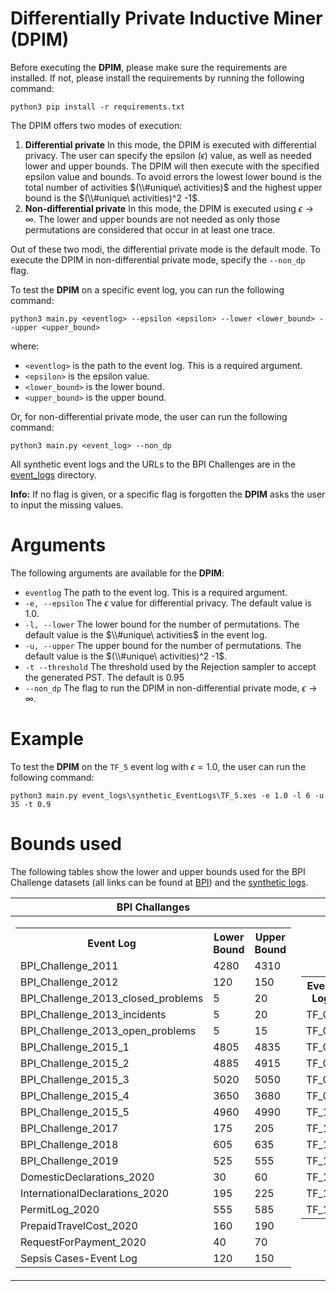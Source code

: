 # Differentially Private Inductive Miner (DPIM)
Before executing the **DPIM**, please make sure the requirements are installed. If not, please install the requirements by running the following command:
```
python3 pip install -r requirements.txt
```
The DPIM offers two modes of execution:
1. **Differential private** In this mode, the DPIM is executed with differential privacy. The user can specify the epsilon ($\epsilon$) value, as well as needed lower and upper bounds. The DPIM will then execute with the specified epsilon value and bounds. To avoid errors the lowest lower bound is the total number of activities $(\\#unique\ activities)$ and the highest upper bound is the $(\\#unique\ activities)^2 -1$. 
2. **Non-differential private** In this mode, the DPIM is executed using $\epsilon \rightarrow \infty$. The lower and upper bounds are not needed as only those permutations are considered that occur in at least one trace.

Out of these two modi, the differential private mode is the default mode. To execute the DPIM in non-differential private mode, specify the `--non_dp` flag.

To test the **DPIM** on a specific event log, you can run the following command:
```
python3 main.py <eventlog> --epsilon <epsilon> --lower <lower_bound> --upper <upper_bound>
```
where:
- `<eventlog>` is the path to the event log. This is a required argument.
- `<epsilon>` is the epsilon value.
- `<lower_bound>` is the lower bound.
- `<upper_bound>` is the upper bound.

Or, for non-differential private mode, the user can run the following command:
```
python3 main.py <event_log> --non_dp
```
All synthetic event logs and the URLs to the BPI Challenges are in the [event_logs](/evaluation_data/) directory.

**Info:** If no flag is given, or a specific flag is forgotten the **DPIM** asks the user to input the missing values.

# Arguments
The following arguments are available for the **DPIM**:
- `eventlog` The path to the event log. This is a required argument.
- `-e, --epsilon` The $\epsilon$ value for differential privacy. The default value is 1.0.
- `-l, --lower` The lower bound for the number of permutations. The default value is the $\\#unique\ activities$ in the event log.
- `-u, --upper` The upper bound for the number of permutations. The default value is the $(\\#unique\ activities)^2 -1$.
- `-t --threshold` The threshold used by the Rejection sampler to accept the generated PST. The default is 0.95
- `--non_dp` The flag to run the DPIM in non-differential private mode, $\epsilon \rightarrow \infty$.

# Example
To test the **DPIM** on the `TF_5` event log with $\epsilon = 1.0$, the user can run the following command:
```
python3 main.py event_logs\synthetic_EventLogs\TF_5.xes -e 1.0 -l 6 -u 35 -t 0.9
```
# Bounds used
The following tables show the lower and upper bounds used for the BPI Challenge datasets (all links can be found at [BPI](evaluation_data/BPI_Challenges.md)) and the [synthetic logs](evaluation_data/synthetic_EventLogs/).

|BPI Challanges|Synthetic Logs|
|:---:|:---:|
| <table> <tr><th>Event Log</th> <th>Lower Bound</th> <th>  Upper Bound </th> </tr><tr> <td> BPI_Challenge_2011 </td> <td> 4280 </td> <td> 4310 </td> <tr> <td> BPI_Challenge_2012 </td> <td> 120 </td> <td> 150 </td> <tr> <td> BPI_Challenge_2013_closed_problems </td> <td> 5 </td> <td> 20 </td> <tr> <td> BPI_Challenge_2013_incidents </td> <td> 5 </td> <td> 20 </td> <tr> <td> BPI_Challenge_2013_open_problems </td> <td> 5 </td> <td> 15 </td> <tr> <td> BPI_Challenge_2015_1 </td> <td> 4805 </td> <td> 4835 </td> <tr> <td> BPI_Challenge_2015_2 </td> <td> 4885 </td> <td> 4915 </td> <tr> <td> BPI_Challenge_2015_3 </td> <td> 5020 </td> <td> 5050 </td> <tr> <td> BPI_Challenge_2015_4 </td> <td> 3650 </td> <td> 3680 </td> <tr> <td> BPI_Challenge_2015_5 </td> <td> 4960 </td> <td> 4990 </td> <tr> <td> BPI_Challenge_2017 </td> <td> 175 </td> <td> 205 </td> <tr> <td> BPI_Challenge_2018 </td> <td> 605 </td> <td> 635 </td> <tr> <td> BPI_Challenge_2019 </td> <td> 525 </td> <td> 555 </td> <tr> <td> DomesticDeclarations_2020 </td> <td> 30 </td> <td> 60 </td> <tr> <td> InternationalDeclarations_2020 </td> <td> 195 </td> <td> 225 </td> <tr> <td> PermitLog_2020 </td> <td> 555 </td> <td> 585 </td> <tr> <td> PrepaidTravelCost_2020 </td> <td> 160 </td> <td> 190 </td> <tr> <td> RequestForPayment_2020 </td> <td> 40 </td> <td> 70 </td> <tr> <td> Sepsis Cases-Event Log </td> <td> 120 </td> <td> 150 </td> </tr></table> |<table> <tr>  <th>Event Log</th> <th>Lower Bound</th> <th>  Upper Bound </th> </tr><tr> <td> TF_04  </td> <td> 6 </td> <td> 20  </td> <tr> <td> TF_05  </td> <td> 6 </td> <td> 35  </td> <tr> <td> TF_06  </td> <td> 6 </td> <td> 35  </td> <tr> <td> TF_07  </td> <td> 3 </td> <td> 8  </td> <tr> <td> TF_08  </td> <td> 3 </td> <td> 8  </td> <tr> <td> TF_09  </td> <td> 6 </td> <td> 35  </td> <tr> <td> TF_10  </td> <td> 6 </td> <td> 35  </td> <tr> <td> TF_11  </td> <td> 5 </td> <td> 24  </td> <tr> <td> TF_12  </td> <td> 5 </td> <td> 24  </td> <tr> <td> TF_13 </td> <td> 5 </td> <td> 24  </td> <tr> <td> TF_14 </td> <td> 30 </td> <td>60  </td> <tr> <td> TF_15 </td> <td> 3 </td> <td> 8  </td> <tr> <td> TF_16 </td> <td> 6 </td> <td> 35  </td> </tr> </table> |